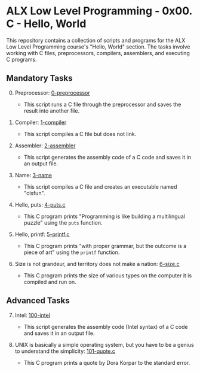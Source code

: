 # ALX Low Level Programming - 0x00. C - Hello, World

This repository contains a collection of scripts and programs for the ALX Low Level Programming course's "Hello, World" section. The tasks involve working with C files, preprocessors, compilers, assemblers, and executing C programs.

## Mandatory Tasks

0. Preprocessor: [0-preprocessor](https://github.com/alx-low_level_programming/0x00-hello_world/0-preprocessor)
   - This script runs a C file through the preprocessor and saves the result into another file.

1. Compiler: [1-compiler](https://github.com/alx-low_level_programming/0x00-hello_world/1-compiler)
   - This script compiles a C file but does not link.

2. Assembler: [2-assembler](https://github.com/alx-low_level_programming/0x00-hello_world/2-assembler)
   - This script generates the assembly code of a C code and saves it in an output file.

3. Name: [3-name](https://github.com/alx-low_level_programming/0x00-hello_world/3-name)
   - This script compiles a C file and creates an executable named "cisfun".

4. Hello, puts: [4-puts.c](https://github.com/alx-low_level_programming/0x00-hello_world/4-puts.c)
   - This C program prints "Programming is like building a multilingual puzzle" using the `puts` function.

5. Hello, printf: [5-printf.c](https://github.com/alx-low_level_programming/0x00-hello_world/5-printf.c)
   - This C program prints "with proper grammar, but the outcome is a piece of art" using the `printf` function.

6. Size is not grandeur, and territory does not make a nation: [6-size.c](https://github.com/alx-low_level_programming/0x00-hello_world/6-size.c)
   - This C program prints the size of various types on the computer it is compiled and run on.

## Advanced Tasks

7. Intel: [100-intel](https://github.com/alx-low_level_programming/0x00-hello_world/100-intel)
   - This script generates the assembly code (Intel syntax) of a C code and saves it in an output file.

8. UNIX is basically a simple operating system, but you have to be a genius to understand the simplicity: [101-quote.c](https://github.com/alx-low_level_programming/0x00-hello_world/101-quote.c)
   - This C program prints a quote by Dora Korpar to the standard error.


